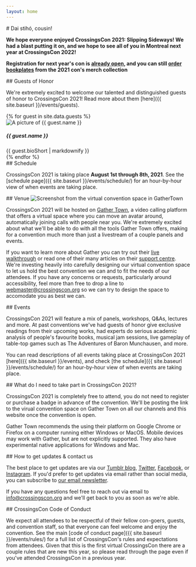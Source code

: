 ```yaml
---
layout: home
---
```


<div markdown="1" class="welcome no-background" >
# Dai stihó, cousin!
<!-- **Welcome to CrossingsCon 2021: Slipping Sideways, a convention about all the universes that we visit when we read, where people can come together to share what they love and have fun doing it** -->

**We hope everyone enjoyed CrossingsCon 2021: Slipping Sideways! We had a blast putting it on, and we hope to see all of you in Montreal next year at CrossingsCon 2022!**

**Registration for next year's con is [already open](https://register.crossingscon.org), and you can still [order bookplates](https://store.crossingscon.org) from the 2021 con's merch collection**
</div>

<div markdown="1">
## Guests of Honor

We're extremely excited to welcome our talented and distinguished guests of honor to CrossingsCon 2021! Read more about them [here]({{ site.baseurl }}/events/guests).

<div class="container py-3">
  {% for guest in site.data.guests %}
  <div class="row guest-bio py-3 my-3 card">
    <div class="col col-12 col-md-4">
      <img src="{{ site.baseurl }}/images/guests/{{ guest.image }}" alt="A picture of {{ guest.name }}">
    </div>
    <div class="col col-12 col-md-8">
      <h5 class="mt-3 mt-md-0">{{ guest.name }}</h5>
      {{ guest.bioShort | markdownify }}
    </div>
  </div>
  {% endfor %}
</div>
</div>

<div markdown="1">
## Schedule

CrossingsCon 2021 is taking place **August 1st through 8th, 2021**. See the [schedule page]({{ site.baseurl }}/events/schedule/) for an hour-by-hour view of when events are taking place.
</div>

<div markdown="1">
## Venue
<img src="{{ site.baseurl }}/images/gathertown.png" class="img-fluid" alt="Screenshot from the virtual convention space in GatherTown">

CrossingsCon 2021 will be hosted on [Gather Town](https://gather.town), a video calling platform that offers a virtual space where you can move an avatar around, automatically joining calls with people near you. We're extremely excited about what we'll be able to do with all the tools Gather Town offers, making for a convention much more than just a livestream of a couple panels and events.

If you want to learn more about Gather you can try out their [live walkthrough](https://gather.town/app/ZjoKsCgut1xMYH5L/Live%20Walkthrough) or read one of their many articles on their [support centre](https://support.gather.town/help/movement-and-basics). We're investing heavily into carefully designing our virtual convention space to let us hold the best convention we can and to fit the needs of our attendees. If you have any concerns or requests, particularly around accessibility, feel more than free to drop a line to [webmaster@crossingscon.org](mailto:webmaster@crossingscon.org) so we can try to design the space to accomodate you as best we can.

</div>

<div markdown="1">
## Events

CrossingsCon 2021 will feature a mix of panels, workshops, Q&As, lectures and more. At past conventions we've had guests of honor give exclusive readings from their upcoming works, had experts do serious academic analysis of people's favourite books, musical jam sessions, live gameplay of table-top games such as The Adventures of Baron Munchausen, and more.

You can read descriptions of all events taking place at CrossingsCon 2021 [here]({{ site.baseurl }}/events), and check [the schedule]({{ site.baseurl }}/events/schedule/) for an hour-by-hour view of when events are taking place.
</div>

<div markdown="1">
## What do I need to take part in CrossingsCon 2021?

CrossingsCon 2021 is completely free to attend, you do not need to register or purchase a badge in advance of the convention. We'll be posting the link to the virual convention space on Gather Town on all our channels and this website once the convention is open.

Gather Town recommends the using their platform on Google Chrome or Firefox on a computer running either Windows or MacOS. Mobile devices may work with Gather, but are not explicitly supported. They also have experimental native applications for Windows and Mac.
</div>

<div markdown="1">
## How to get updates & contact us

The best place to get updates are via our [Tumblr blog](https://blog.crossingscon.org/), [Twitter](https://twitter.com/crossingscon), [Facebook](https://www.facebook.com/CrossingsCon/), or [Instagram](https://instagram.com/crossingscon). If you'd prefer to get updates via email rather than social media, you can subscribe to [our email newsletter](http://eepurl.com/hzfNmf).

If you have any questions feel free to reach out via email to [info@crossingscon.org](mailto:info@crossingscon.org) and we'll get back to you as soon as we're able.
</div>

<div markdown="1">
## CrossingsCon Code of Conduct

We expect all attendees to be respectful of their fellow con-goers, guests, and convention staff, so that everyone can feel welcome and enjoy the convention. See the main [code of conduct page]({{ site.baseurl }}/events/rules/) for a full list of CrossingsCon's rules and expectations from attendees. Given that this is the first virtual CrossingsCon there are a couple rules that are new this year, so please read through the page even if you've attended CrossingsCon in a previous year.
</div>
